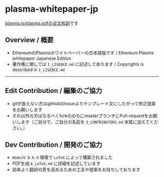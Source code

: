 # plasma-whitepaper-jp
[plasma.io/plasma.pdfの全文和訳](./Plasmaホワイトペーパー.pdf)です


## Overview / 概要
- EthereumのPlasmaホワイトペーパーの日本語版です / Ethereum Plasma whitepaper Japanese Edition
- 著作権に関しては `1_LISENCE.md` に記述してあります / Copyrights is described in `1_LISENCE.md`


---

## Edit Contribution / 編集のご協力
- gitが扱えない方はgithubのIssueよりテンプレート文にしたがって修正提案をお願いします
- それ以外の方はなるべくforkののちにmasterブランチにPull-requestをお願いします（ご自分で、ご自分の名前を `3_CONTRIBUTORS.md` 末尾に加えてください。）

## Dev Contribution / 開発のご協力
- `NodeJS 8.6.0` 環境で `LaTeX` によって構築されました
- PDF生成:`4_LaTeX.md` に詳細を記述しています
- 効率よく翻訳の質を高めるための工夫や提案をお待ちしております

